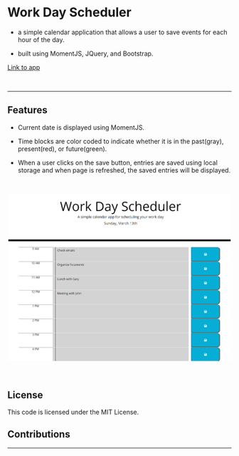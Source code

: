 # Work Day Scheduler

- a simple calendar application that allows a user to save events for each hour of the day.

- built using MomentJS, JQuery, and Bootstrap.

[Link to app](https://nvsco-10.github.io/work-day-scheduler/)

<br>
<hr>

## Features

- Current date is displayed using MomentJS.

- Time blocks are color coded to indicate whether it is in the past(gray), present(red), or future(green).

- When a user clicks on the save button, entries are saved using local storage and when page is refreshed, the saved entries will be displayed.

<br>

<p align="center">
<img src="img/scheduler.PNG" alt="screenshot of work day scheduler app" width="500px">
</p>

<br> 

## License 

This code is licensed under the MIT License.


## Contributions

--------------




